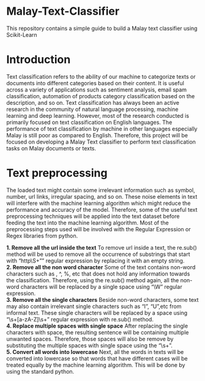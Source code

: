 # Malay-Text-Classifier
This repository contains a simple guide to build a Malay text classifier using Scikit-Learn

# Introduction
Text classification refers to the ability of our machine to categorize texts or documents into
different categories based on their content. It is useful across a variety of applications such as
sentiment analysis, email spam classification, automation of products category classification
based on the description, and so on. Text classification has always been an active research in
the community of natural language processing, machine learning and deep learning. However,
most of the research conducted is primarily focused on text classification on English languages.
The performance of text classification by machine in other languages especially Malay is still
poor as compared to English. Therefore, this project will be focused on developing a Malay
Text classifier to perform text classification tasks on Malay documents or texts.

# Text preprocessing
The loaded text might contain some irrelevant information such as symbol, number, url links,
irregular spacing, and so on. These noise elements in text will interfere with the machine
learning algorithm which might reduce the performance and accuracy of the model. Therefore,
some of the useful text preprocessing techniques will be applied into the text dataset before
feeding the text into the machine learning algorithm. Most of the preprocessing steps used will
be involved with the Regular Expression or Regex libraries from python.

**1. Remove all the url inside the text**
To remove url inside a text, the re.sub() method will be used to remove all the
occurrence of substrings that start with “http\S+”” regular expression by replacing it
with an empty string.\
**2. Remove all the non word character**
Some of the text contains non-word characters such as , ^, %, etc that does not hold any
information towards the classification. Therefore, using the re.sub() method again, all
the non-word characters will be replaced by a single space using “\W” regular
expression.\
**3. Remove all the single characters**
Beside non-word characters, some text may also contain irrelevant single characters
such as “I”, “U”,etc from informal text. These single characters will be replaced by a
space using “\s+[a-zA-Z]\s+” regular expression with re.sub() method.\
**4. Replace multiple spaces with single space**
After replacing the single characters with space, the resulting sentence will be
containing multiple unwanted spaces. Therefore, those spaces will also be remove by
substituting the multiple spaces with single space using the “\s+”.\
**5. Convert all words into lowercase**
Next, all the words in texts will be converted into lowercase so that words that have
different cases will be treated equally by the machine learning algorithm. This will be
done by using the standard python.
